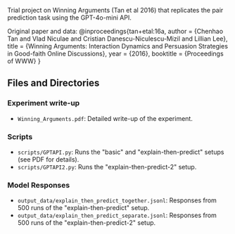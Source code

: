 Trial project on Winning Arguments (Tan et al 2016) that replicates the pair prediction task using the GPT-4o-mini API.

Original paper and data:
@inproceedings{tan+etal:16a, 
    author = {Chenhao Tan and Vlad Niculae and Cristian Danescu-Niculescu-Mizil and Lillian Lee}, 
    title = {Winning Arguments: Interaction Dynamics and Persuasion Strategies in Good-faith Online Discussions}, 
    year = {2016}, 
    booktitle = {Proceedings of WWW} 
}

## Files and Directories

### Experiment write-up
- `Winning_Arguments.pdf`: Detailed write-up of the experiment.

### Scripts
- `scripts/GPTAPI.py`: Runs the "basic" and "explain-then-predict" setups (see PDF for details).
- `scripts/GPTAPI2.py`: Runs the "explain-then-predict-2" setup.

### Model Responses
- `output_data/explain_then_predict_together.jsonl`: Responses from 500 runs of the "explain-then-predict" setup.
- `output_data/explain_then_predict_separate.jsonl`: Responses from 500 runs of the "explain-then-predict-2" setup.